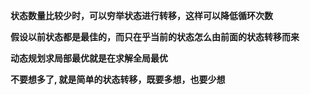 **状态数量比较少时，可以穷举状态进行转移，这样可以降低循环次数**

**假设以前状态都是最佳的，而只在乎当前的状态怎么由前面的状态转移而来**

**动态规划求局部最优就是在求解全局最优**

**不要想多了, 就是简单的状态转移，既要多想，也要少想**
